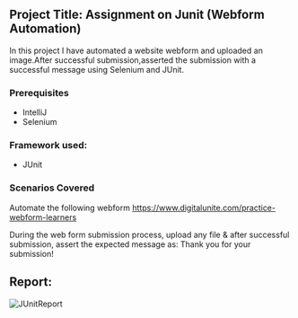 ## Project Title: Assignment on Junit (Webform Automation)
In this project I have automated a website webform and uploaded an image.After successful submission,asserted the submission with a successful message using Selenium and JUnit.

### Prerequisites
- IntelliJ
- Selenium
  
### Framework used:
- JUnit
  
### Scenarios Covered
Automate the following webform https://www.digitalunite.com/practice-webform-learners

During the web form submission process, upload any file & after successful submission, assert the expected message as: Thank you for your submission!

## Report:
![JUnitReport](https://github.com/user-attachments/assets/4a39c162-bd17-4aa1-9b3b-4904d319de95)
